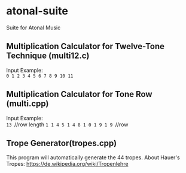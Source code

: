 # atonal-suite
Suite for Atonal Music


## Multiplication Calculator for Twelve-Tone Technique (multi12.c)

Input Example:  
`0 1 2 3 4 5 6 7 8 9 10 11`

## Multiplication Calculator for Tone Row (multi.cpp)

Input Example:  
`13
`//row length
`1 1 4 5 1 4 8 1 0 1 9 1 9
`//row

## Trope Generator(tropes.cpp)
This program will automatically generate the 44 tropes.
About Hauer's Tropes:
https://de.wikipedia.org/wiki/Tropenlehre 
